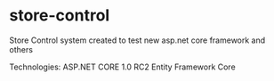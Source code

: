 # store-control
Store Control system created to test new asp.net core framework and others

Technologies: 
  ASP.NET CORE 1.0 RC2
  Entity Framework Core 
